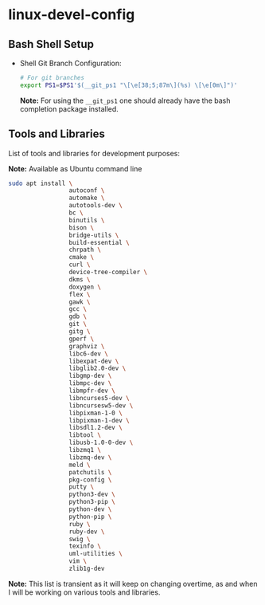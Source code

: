 # linux-devel-config #

## Bash Shell Setup ##

* Shell Git Branch Configuration:

    ```sh
    # For git branches
    export PS1=$PS1'$(__git_ps1 "\[\e[38;5;87m\](%s) \[\e[0m\]")'
    ```
    **Note:** For using the `__git_ps1` one should already have the bash completion package installed.

## Tools and Libraries ##

List of tools and libraries for development purposes:

**Note:** Available as Ubuntu command line
```sh
sudo apt install \
                 autoconf \
                 automake \
                 autotools-dev \
                 bc \
                 binutils \
                 bison \
                 bridge-utils \
                 build-essential \
                 chrpath \
                 cmake \
                 curl \
                 device-tree-compiler \
                 dkms \
                 doxygen \
                 flex \
                 gawk \
                 gcc \
                 gdb \
                 git \
                 gitg \
                 gperf \
                 graphviz \
                 libc6-dev \
                 libexpat-dev \
                 libglib2.0-dev \
                 libgmp-dev \
                 libmpc-dev \
                 libmpfr-dev \
                 libncurses5-dev \
                 libncursesw5-dev \
                 libpixman-1-0 \
                 libpixman-1-dev \
                 libsdl1.2-dev \
                 libtool \
                 libusb-1.0-0-dev \
                 libzmq1 \
                 libzmq-dev \
                 meld \
                 patchutils \
                 pkg-config \
                 putty \
                 python3-dev \
                 python3-pip \
                 python-dev \
                 python-pip \
                 ruby \
                 ruby-dev \
                 swig \
                 texinfo \
                 uml-utilities \
                 vim \
                 zlib1g-dev
```
**Note:** This list is transient as it will keep on changing overtime, as and when I will be working on various tools and libraries.
